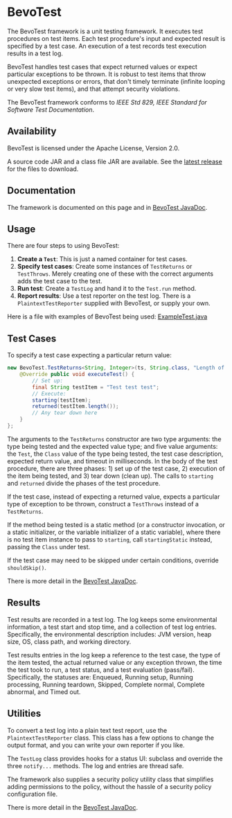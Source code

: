 # BevoTest #

The BevoTest framework is a unit testing framework. It executes test procedures on test items. Each test procedure's input and expected result is specified by a test case. An execution of a test records test execution results in a test log.

BevoTest handles test cases that expect returned values or expect particular exceptions to be thrown. It is robust to test items that throw unexpected exceptions or errors, that don't timely terminate (infinite looping or very slow test items), and that attempt security violations.

The BevoTest framework conforms to _IEEE Std 829, IEEE Standard for Software Test Documentation_.

## Availability ##

BevoTest is licensed under the Apache License, Version 2.0.

A source code JAR and a class file JAR are available.  See the [latest release](https://github.com/jthywiss/BevoTest/releases/latest) for the files to download.

## Documentation ##

The framework is documented on this page and in [BevoTest JavaDoc](https://www.cs.utexas.edu/~jthywiss/bevotest-doc/index.html).

## Usage ##

There are four steps to using BevoTest:

1. **Create a `Test`**: This is just a named container for test cases.
2. **Specify test cases**: Create some instances of `TestReturns` or `TestThrows`. Merely creating one of these with the correct arguments adds the test case to the test.
3. **Run test**: Create a `TestLog` and hand it to the `Test.run` method.
4. **Report results**: Use a test reporter on the test log. There is a `PlaintextTestReporter` supplied with BevoTest, or supply your own.

Here is a file with examples of BevoTest being used: [ExampleTest.java](https://www.cs.utexas.edu/~jthywiss/ExampleTest.java)

## Test Cases ##

To specify a test case expecting a particular return value:

```Java
new BevoTest.TestReturns<String, Integer>(ts, String.class, "Length of String", 14, 2000L) {
    @Override public void executeTest() {
        // Set up:
        final String testItem = "Test test test";
        // Execute:
        starting(testItem);
        returned(testItem.length());
        // Any tear down here
    }
};
```

The arguments to the `TestReturns` constructor are two type arguments: the type being tested and the expected value type; and five value arguments: the `Test`, the `Class` value of the type being tested, the test case description, expected return value, and timeout in milliseconds. In the body of the test procedure, there are three phases: 1) set up of the test case, 2) execution of the item being tested, and 3) tear down (clean up). The calls to `starting` and `returned` divide the phases of the test procedure.

If the test case, instead of expecting a returned value, expects a particular type of exception to be thrown, construct a `TestThrows` instead of a `TestReturns`.

If the method being tested is a static method (or a constructor invocation, or a static initializer, or the variable initializer of a static variable), where there is no test item instance to pass to `starting`, call `startingStatic` instead, passing the `Class` under test.

If the test case may need to be skipped under certain conditions, override `shouldSkip()`.

There is more detail in the [BevoTest JavaDoc](https://www.cs.utexas.edu/~jthywiss/bevotest-doc/index.html).

## Results ##

Test results are recorded in a test log. The log keeps some environmental information, a test start and stop time, and a collection of test log entries. Specifically, the environmental description includes: JVM version, heap size, OS, class path, and working directory.

Test results entries in the log keep a reference to the test case, the type of the item tested, the actual returned value or any exception thrown, the time the test took to run, a test status, and a test evaluation (pass/fail). Specifically, the statuses are: Enqueued, Running setup, Running processing, Running teardown, Skipped, Complete normal, Complete abnormal, and Timed out.

## Utilities ##

To convert a test log into a plain text test report, use the `PlaintextTestReporter` class. This class has a few options to change the output format, and you can write your own reporter if you like.

The `TestLog` class provides hooks for a status UI: subclass and override the three `notify...` methods. The log and entries are thread safe.

The framework also supplies a security policy utility class that simplifies adding permissions to the policy, without the hassle of a security policy configuration file.

There is more detail in the [BevoTest JavaDoc](https://www.cs.utexas.edu/~jthywiss/bevotest-doc/index.html).
